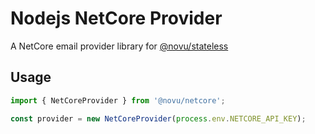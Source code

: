 # Nodejs NetCore Provider

A NetCore email provider library for [@novu/stateless](https://github.com/novuhq/novu)

## Usage

```javascript
import { NetCoreProvider } from '@novu/netcore';

const provider = new NetCoreProvider(process.env.NETCORE_API_KEY);
```
